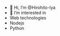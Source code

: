 - 👋 Hi, I’m @Hirohito-lya
- 👀 I’m interested in 
- Web technologies
- Nodejs
- Python
<!---
Hirohito-lya/Hirohito-lya is a ✨ special ✨ repository because its `README.md` (this file) appears on your GitHub profile.
You can click the Preview link to take a look at your changes.
--->
